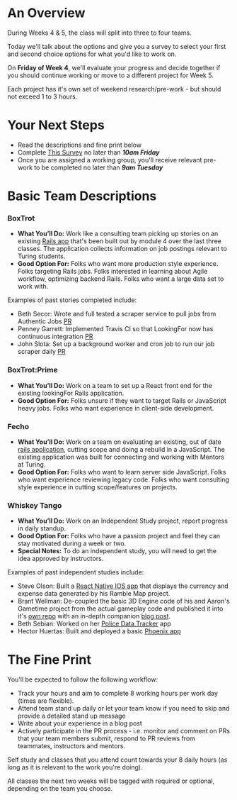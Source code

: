 # An Overview

During Weeks 4 & 5, the class will split into three to four teams.

Today we'll talk about the options and give you a survey to select your first and second choice options for what you'd like to work on.

On **Friday of Week 4**, we'll evaluate your progress and decide together if you should continue working or move to a different project for Week 5.

Each project has it's own set of weekend research/pre-work - but should not exceed 1 to 3 hours.

# Your Next Steps

  - Read the descriptions and fine print below
  - Complete [This Survey](http://goo.gl/forms/CRJzLi9u4rzpYlik2) no later than ***10am Friday***
  - Once you are assigned a working group, you'll receive relevant pre-work to be completed no later than ***9am Tuesday***

# Basic Team Descriptions

### BoxTrot

- **What You’ll Do:** Work like a consulting team picking up stories on an existing [Rails app](https://github.com/LookingForMe/lookingfor) that's been built out by module 4 over the last three classes. The application collects information on job postings relevant to Turing students.
- **Good Option For:** Folks who want more production style experience. Folks targeting Rails jobs. Folks interested in learning about Agile workflow, optimizing backend Rails. Folks who want a large data set to work with.

Examples of past stories completed include:

- Beth Secor: Wrote and full tested a scraper service to pull jobs from Authentic Jobs [PR](https://github.com/LookingForMe/lookingfor/pull/51)
- Penney Garrett: Implemented Travis CI so that LookingFor now has continuous integration
[PR](https://github.com/LookingForMe/lookingfor/pull/50)
- John Slota: Set up a background worker and cron job to run our job scraper daily [PR](https://github.com/LookingForMe/lookingfor/pull/44)

### BoxTrot:Prime

- **What You’ll Do:** Work on a team to set up a React front end for the existing lookingFor Rails application.
- **Good Option For:** Folks unsure if they want to target Rails or JavaScript heavy jobs. Folks who want experience in client-side development.

### Fecho

- **What You’ll Do:** Work on a team on evaluating an existing, out of date [rails application](https://github.com/turingschool-projects/mentorSHIP), cutting scope and doing a rebuild in a JavaScript. The existing application was built for connecting and working with Mentors at Turing.
- **Good Option For:** Folks who want to learn server side JavaScript. Folks who want experience reviewing legacy code. Folks who want consulting style experience in cutting scope/features on projects.

### Whiskey Tango

  -  **What You’ll Do:** Work on an Independent Study project, report progress in daily standup.
  -  **Good Option For:** Folks who have a passion project and feel they can stay motivated during a week or two.
  -  **Special Notes:** To do an independent study, you will need to get the idea approved by instructors.

Examples of past independent studies include:
 - Steve Olson: Built a [React Native IOS app](https://github.com/SteveOscar/Ramble_App) that displays the currency and expense data generated by his Ramble Map project.
 - Brant Wellman: De-coupled the basic 3D Engine code of his and Aaron's Gametime project from the actual gameplay code and published it into it's [own repo](https://github.com/brantwellman/3D-graphics-engine) with an in-depth companion [blog post](http://www.co-de-pendency.com/creating-a-3d-engine-the-setup-and-rendering-points/).
 - Beth Sebian: Worked on her [Police Data Tracker](https://github.com/bethsebian/police_data_tracker) app
 - Hector Huertas: Built and deployed a basic [Phoenix app](https://github.com/hectorhuertas/colabora_api)  

# The Fine Print

You'll be expected to follow the following workflow:
  - Track your hours and aim to complete 8 working hours per work day (times are flexible).
  - Attend team stand up daily or let your team know if you need to skip and provide a detailed stand up message
  - Write about your experience in a blog post
  - Actively participate in the PR process - i.e. monitor and comment on PRs that your team members submit, respond to PR reviews from teammates, instructors and mentors.

Self study and classes that you attend count towards your 8 daily hours (as long as it is relevant to the work you're doing).

All classes the next two weeks will be tagged with required or optional, depending on the team you choose.
